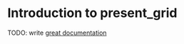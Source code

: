 # Introduction to present_grid

TODO: write [great documentation](http://jacobian.org/writing/what-to-write/)
